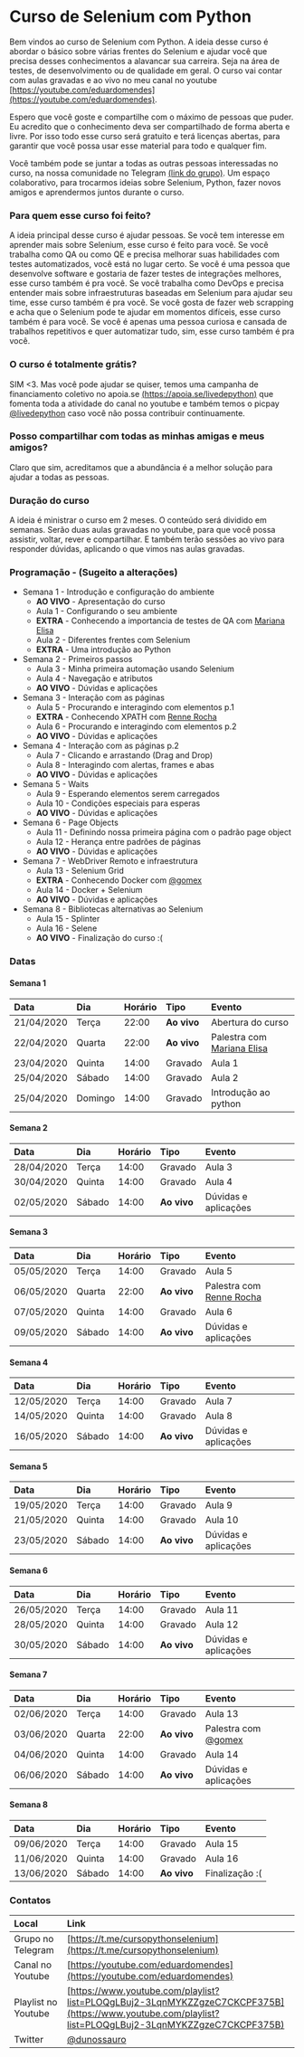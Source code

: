 # Curso de Selenium com Python

Bem vindos ao curso de Selenium com Python. A ideia desse curso é abordar o básico sobre várias frentes do Selenium e ajudar você que precisa desses conhecimentos a alavancar sua carreira. Seja na área de testes, de desenvolvimento ou de qualidade em geral. O curso vai contar com aulas gravadas e ao vivo no meu canal no youtube [https://youtube.com/eduardomendes](https://youtube.com/eduardomendes).

Espero que você goste e compartilhe com o máximo de pessoas que puder. Eu acredito que o conhecimento deva ser compartilhado de forma aberta e livre. Por isso todo esse curso será gratuito e terá licenças abertas, para garantir que você possa usar esse material para todo e qualquer fim.

Você também pode se juntar a todas as outras pessoas interessadas no curso, na nossa comunidade no Telegram [(link do grupo)](https://t.me/cursopythonselenium). Um espaço colaborativo, para trocarmos ideias sobre Selenium, Python, fazer novos amigos e aprendermos juntos durante o curso.


### Para quem esse curso foi feito?

A ideia principal desse curso é ajudar pessoas. Se você tem interesse em aprender mais sobre Selenium, esse curso é feito para você. Se você trabalha como QA ou como QE e precisa melhorar suas habilidades com testes automatizados, você está no lugar certo. Se você é uma pessoa que desenvolve software e gostaria de fazer testes de integrações melhores, esse curso também é pra você. Se você trabalha como DevOps e precisa entender mais sobre infraestruturas baseadas em Selenium para ajudar seu time, esse curso também é pra você. Se você gosta de fazer web scrapping e acha que o Selenium pode te ajudar em momentos difíceis, esse curso também é para você. Se você é apenas uma pessoa curiosa e cansada de trabalhos repetitivos e quer automatizar tudo, sim, esse curso também é pra você.

### O curso é totalmente grátis?

SIM <3. Mas você pode ajudar se quiser, temos uma campanha de financiamento coletivo no apoia.se [(https://apoia.se/livedepython)](https://apoia.se/livedepython) que fomenta toda a atividade do canal no youtube e também temos o picpay [@livedepython](https://picpay.me/livedepython) caso você não possa contribuir continuamente.

### Posso compartilhar com todas as minhas amigas e meus amigos?

Claro que sim, acreditamos que a abundância é a melhor solução para ajudar a todas as pessoas.

### Duração do curso

A ideia é ministrar o curso em 2 meses. O conteúdo será dividido em semanas. Serão duas aulas gravadas no youtube, para que você possa assistir, voltar, rever e compartilhar. E também terão sessões ao vivo para responder dúvidas, aplicando o que vimos nas aulas gravadas.


### Programação - (Sugeito a alterações)
- Semana 1 - Introdução e configuração do ambiente
  - **AO VIVO** - Apresentação do curso
  - Aula 1 - Configurando o seu ambiente
  - **EXTRA** - Conhecendo a importancia de testes de QA com [Mariana Elisa](https://www.linkedin.com/in/mariana-elisa-moises/)
  - Aula 2 - Diferentes frentes com Selenium
  - **EXTRA** - Uma introdução ao Python
- Semana 2 - Primeiros passos
  - Aula 3 - Minha primeira automação usando Selenium
  - Aula 4 - Navegação e atributos
  - **AO VIVO** - Dúvidas e aplicações
- Semana 3 - Interação com as páginas
  - Aula 5 - Procurando e interagindo com elementos p.1
  - **EXTRA** - Conhecendo XPATH com [Renne Rocha](https://twitter.com/rennerocha)
  - Aula 6 - Procurando e interagindo com elementos p.2
  - **AO VIVO** - Dúvidas e aplicações
- Semana 4 - Interação com as páginas p.2
  - Aula 7 - Clicando e arrastando (Drag and Drop)
  - Aula 8 - Interagindo com alertas, frames e abas
  - **AO VIVO** - Dúvidas e aplicações
- Semana 5 - Waits
  - Aula 9 - Esperando elementos serem carregados
  - Aula 10 - Condições especiais para esperas
  - **AO VIVO** - Dúvidas e aplicações
- Semana 6 - Page Objects
  - Aula 11 - Definindo nossa primeira página com o padrão page object
  - Aula 12 - Herança entre padrões de páginas
  - **AO VIVO** - Dúvidas e aplicações
- Semana 7 - WebDriver Remoto e infraestrutura
  - Aula 13 - Selenium Grid
  - **EXTRA** - Conhecendo Docker com [@gomex](https://twitter.com/gomex)
  - Aula 14 - Docker + Selenium
  - **AO VIVO** - Dúvidas e aplicações
- Semana 8 - Bibliotecas alternativas ao Selenium
  - Aula 15 - Splinter
  - Aula 16 - Selene
  - **AO VIVO** - Finalização do curso :(


### Datas

#### Semana 1

| Data       | Dia     | Horário | Tipo        | Evento |
|:-----------|:--------|:--------|:------------|:-------|
| 21/04/2020 | Terça   | 22:00   | **Ao vivo** | Abertura do curso |
| 22/04/2020 | Quarta  | 22:00   | **Ao vivo** | Palestra com [Mariana Elisa](https://www.linkedin.com/in/mariana-elisa-moises/) |
| 23/04/2020 | Quinta  | 14:00   | Gravado     | Aula 1 |
| 25/04/2020 | Sábado  | 14:00   | Gravado     | Aula 2 |
| 25/04/2020 | Domingo | 14:00   | Gravado     | Introdução ao python |

#### Semana 2

| Data       | Dia     | Horário | Tipo        | Evento |
|:-----------|:--------|:--------|:------------|:-------|
| 28/04/2020 | Terça   | 14:00   | Gravado     | Aula 3 |
| 30/04/2020 | Quinta  | 14:00   | Gravado     | Aula 4 |
| 02/05/2020 | Sábado  | 14:00   | **Ao vivo** | Dúvidas e aplicações |

#### Semana 3

| Data       | Dia     | Horário | Tipo        | Evento |
|:-----------|:--------|:--------|:------------|:-------|
| 05/05/2020 | Terça   | 14:00   | Gravado     | Aula 5 |
| 06/05/2020 | Quarta  | 22:00   | **Ao vivo** | Palestra com [Renne Rocha](https://twitter.com/rennerocha) |
| 07/05/2020 | Quinta  | 14:00   | Gravado     | Aula 6 |
| 09/05/2020 | Sábado  | 14:00   | **Ao vivo** | Dúvidas e aplicações |

#### Semana 4

| Data       | Dia     | Horário | Tipo        | Evento |
|:-----------|:--------|:--------|:------------|:-------|
| 12/05/2020 | Terça   | 14:00   | Gravado     | Aula 7 |
| 14/05/2020 | Quinta  | 14:00   | Gravado     | Aula 8 |
| 16/05/2020 | Sábado  | 14:00   | **Ao vivo** | Dúvidas e aplicações |

#### Semana 5

| Data       | Dia     | Horário | Tipo        | Evento  |
|:-----------|:--------|:--------|:------------|:--------|
| 19/05/2020 | Terça   | 14:00   | Gravado     | Aula 9  |
| 21/05/2020 | Quinta  | 14:00   | Gravado     | Aula 10 |
| 23/05/2020 | Sábado  | 14:00   | **Ao vivo** | Dúvidas e aplicações |

#### Semana 6

| Data       | Dia     | Horário | Tipo        | Evento  |
|:-----------|:--------|:--------|:------------|:--------|
| 26/05/2020 | Terça   | 14:00   | Gravado     | Aula 11 |
| 28/05/2020 | Quinta  | 14:00   | Gravado     | Aula 12 |
| 30/05/2020 | Sábado  | 14:00   | **Ao vivo** | Dúvidas e aplicações |

#### Semana 7

| Data       | Dia     | Horário | Tipo        | Evento  |
|:-----------|:--------|:--------|:------------|:--------|
| 02/06/2020 | Terça   | 14:00   | Gravado     | Aula 13 |
| 03/06/2020 | Quarta  | 22:00   | **Ao vivo** | Palestra com [@gomex](https://twitter.com/gomex) |
| 04/06/2020 | Quinta  | 14:00   | Gravado     | Aula 14 |
| 06/06/2020 | Sábado  | 14:00   | **Ao vivo** | Dúvidas e aplicações |

#### Semana 8

| Data       | Dia     | Horário | Tipo        | Evento  |
|:-----------|:--------|:--------|:------------|:--------|
| 09/06/2020 | Terça   | 14:00   | Gravado     | Aula 15 |
| 11/06/2020 | Quinta  | 14:00   | Gravado     | Aula 16 |
| 13/06/2020 | Sábado  | 14:00   | **Ao vivo** | Finalização :( |

### Contatos

| Local               | Link                              |
|:--------------------|:----------------------------------|
| Grupo no Telegram   | [https://t.me/cursopythonselenium](https://t.me/cursopythonselenium)  |
| Canal no Youtube    | [https://youtube.com/eduardomendes](https://youtube.com/eduardomendes) |
| Playlist no Youtube | [https://www.youtube.com/playlist?list=PLOQgLBuj2-3LqnMYKZZgzeC7CKCPF375B](https://www.youtube.com/playlist?list=PLOQgLBuj2-3LqnMYKZZgzeC7CKCPF375B) |
| Twitter             | [@dunossauro](https://twitter.com/dunossauro/) |
